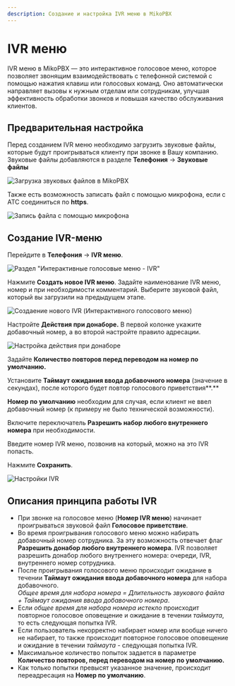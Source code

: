 ```yaml
---
description: Создание и настройка IVR меню в MikoPBX
---
```


# IVR меню

IVR меню в MikoPBX — это интерактивное голосовое меню, которое позволяет звонящим взаимодействовать с телефонной системой с помощью нажатия клавиш или голосовых команд. Оно автоматически направляет вызовы к нужным отделам или сотрудникам, улучшая эффективность обработки звонков и повышая качество обслуживания клиентов.

## Предварительная настройка <a href="#predvaritelnaja_nastrojka" id="predvaritelnaja_nastrojka"></a>

Перед созданием IVR меню необходимо загрузить звуковые файлы, которые будут проигрываться клиенту при звонке в Вашу компанию. Звуковые файлы добавляются в разделе **Телефония** → **Звуковые файлы**

![Загрузка звуковых файлов в MikoPBX](../../.gitbook/assets/ivr\_zv.gif)

Также есть возможность записать файл с помощью микрофона, если с АТС соединиться по **https**.

![Запись файла с помощью микрофона](../../.gitbook/assets/ivr\_zv\_mik.gif)

## Создание IVR-меню <a href="#sozdanie_ivr-menju" id="sozdanie_ivr-menju"></a>

Перейдите в **Телефония** → **IVR меню**.

![Раздел "Интерактивные голосовые меню - IVR"](../../.gitbook/assets/ivr\_sozd.png)

Нажмите **Создать новое IVR меню**. Задайте наименование IVR меню, номер и при необходимости комментарий. Выберите звуковой файл, который вы загрузили на предыдущем этапе.

![Создаение нового IVR (Интерактивного голосового меню)](../../.gitbook/assets/ivr\_sozd.gif)

Настройте **Действия при донаборе.** В первой колонке укажите добавочный номер, а во второй настройте правило адресации.

![Настройка действия при донаборе](../../.gitbook/assets/ivr\_sozd\_0.gif)

Задайте **Количество повторов перед переводом на номер по умолчанию.**

Установите **Таймаут ожидания ввода добавочного номера** (значение в секундах), после которого будет повтор голосового приветствия**.**

**Номер по умолчанию** необходим для случая, если клиент не ввел добавочный номер (к примеру не было технической возможности).

Включите переключатель **Разрешить набор любого внутреннего номера** при необходимости.

Введите номер IVR меню, позвонив на который, можно на это IVR попасть.

Нажмите **Сохранить**.

![Настройки IVR](../../.gitbook/assets/ivr\_sozd\_1.gif)

## Описания принципа работы IVR <a href="#princip_raboty_ivr" id="princip_raboty_ivr"></a>

* При звонке на голосовое меню (**Номер IVR меню**) начинает проигрываться звуковой файл **Голосовое приветствие**.
* Во время проигрывания голосового меню можно набирать добавочный номер сотрудника. За эту возможность отвечает флаг **Разрешить донабор любого внутреннего номера**. IVR позволяет разрешить донабор любого внутреннего номера: очереди, IVR, внутреннего номер сотрудника.
* После проигрывания голосового меню происходит ожидание в течении **Таймаут ожидания ввода добавочного номера** для набора добавочного.\
  _Общее время для набора номера = Длительность звукового файла + Таймаут ожидания ввода добавочного номера_.
* Если _общее время для набора номера истекло_ происходит повторное голосовое оповещение и ожидание в течении _таймаута_, то есть следующая попытка IVR.&#x20;
* Если пользователь некорректно набирает номер или вообще ничего не набирает, то также происходит повторное голосовое оповещение и ожидание в течении _таймаута_ - следующая попытка IVR.
* Максимальное количество попыток задается в параметре **Количество повторов, перед переводом на номер по умолчанию.**
* Как только попытки превысят указанное значение, происходит переадресация на **Номер по умолчанию**.

